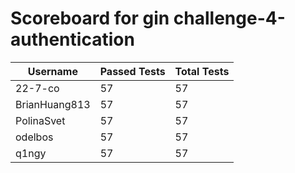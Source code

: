 # Scoreboard for gin challenge-4-authentication

| Username   | Passed Tests | Total Tests |
|------------|--------------|-------------|
| 22-7-co | 57 | 57 |
| BrianHuang813 | 57 | 57 |
| PolinaSvet | 57 | 57 |
| odelbos | 57 | 57 |
| q1ngy | 57 | 57 |
